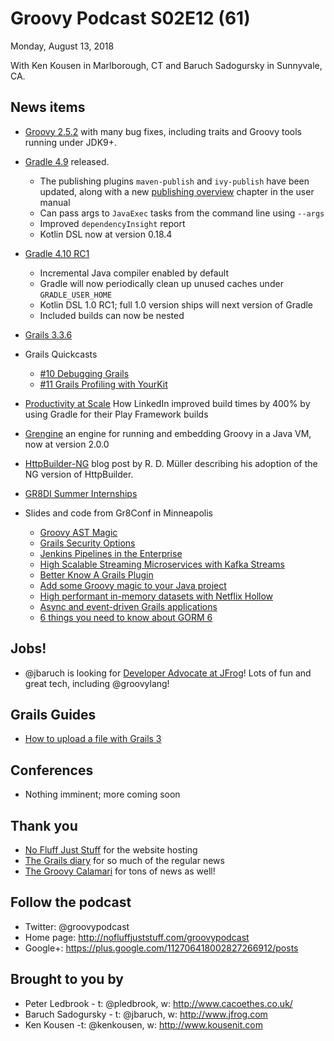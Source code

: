 # Groovy Podcast S02E12 (61)

Monday, August 13, 2018

With Ken Kousen in Marlborough, CT and Baruch Sadogursky in Sunnyvale, CA.

## News items

* [Groovy 2.5.2](http://groovy-lang.org/changelogs/changelog-2.5.2.html) with many bug fixes, including traits and Groovy tools running under JDK9+.

* [Gradle 4.9](https://docs.gradle.org/4.9/release-notes.html) released. 
  * The publishing plugins `maven-publish` and `ivy-publish` have been updated, along with a new [publishing overview](https://docs.gradle.org/4.9/userguide/publishing_overview.html) chapter in the user manual
  * Can pass args to `JavaExec` tasks from the command line using `--args`
  * Improved `dependencyInsight` report 
  * Kotlin DSL now at version 0.18.4

* [Gradle 4.10 RC1](https://docs.gradle.org/4.10-rc-1/release-notes.html)
   * Incremental Java compiler enabled by default
   * Gradle will now periodically clean up unused caches under `GRADLE_USER_HOME`
   * Kotlin DSL 1.0 RC1; full 1.0 version ships will next version of Gradle
   * Included builds can now be nested

* [Grails 3.3.6](https://github.com/grails/grails-core/releases/tag/v3.3.6)

* Grails Quickcasts
   * [#10 Debugging Grails](https://dzone.com/articles/grails-quckcast-10-debugging-grails)
   * [#11 Grails Profiling with YourKit](https://dzone.com/articles/grails-quickcast-11-grails-profiling-with-yourkit)

* [Productivity at Scale](https://engineering.linkedin.com/blog/2018/07/how-we-improved-build-time-by-400-percent) How LinkedIn improved build times by 400% by using Gradle for their Play Framework builds

* [Grengine](https://www.grengine.ch/manual.html#grengine-user-manual) an engine for running and embedding Groovy in a Java VM, now at version 2.0.0

* [HttpBuilder-NG](https://rdmueller.github.io/httpbuilder-ng-redirect/) blog post by R. D. Müller describing his adoption of the NG version of HttpBuilder.

* [GR8DI Summer Internships](https://www.gofundme.com/gr8di-summer-internships)

* Slides and code from Gr8Conf in Minneapolis
   * [Groovy AST Magic](https://docs.google.com/presentation/d/1D4B0YQd0_0HYxK2FOt3xILM9XIymh-G-jh1TbQldbVA/edit#slide=id.g37f9b4ee9f_0_0)
   * [Grails Security Options](https://docs.google.com/presentation/d/17nHhrMuN5eLM5gpY6Y5GVJGOmjkaWQWylXnvQjxAIZg/edit#slide=id.p)
   * [Jenkins Pipelines in the Enterprise](https://docs.google.com/presentation/d/15oQgorr1a-1xQamS0QFs631M8fYi8t4jtwPnXpgEZEM/edit#slide=id.p)
   * [High Scalable Streaming Microservices with Kafka Streams](https://github.com/rpalcolea/gr8confus-2018-presentations/blob/master/kafka-streams-presentation.pdf)
   * [Better Know A Grails Plugin](https://gingkoapp.com/better-know-a-grails-plugin.impress#/step-1)
   * [Add some Groovy magic to your Java project](https://speakerdeck.com/olgamaciaszek/gr8conf-us-2018-add-some-groovy-magic-to-your-java-project-why-where-and-how-to-leverage-groovy-in-a-java-codebase)
   * [High performant in-memory datasets with Netflix Hollow](https://github.com/rpalcolea/gr8confus-2018-presentations/blob/master/hollow-presentation.pdf)
   * [Async and event-driven Grails applications](https://www.slideshare.net/alvarosanchezmariscal/asynchronous-and-eventdriven-grails-applications)
   * [6 things you need to know about GORM 6](https://www.slideshare.net/alvarosanchezmariscal/6-things-you-need-to-know-about-gorm-6)


## Jobs!

* @jbaruch is looking for [Developer Advocate at JFrog](https://join.jfrog.com/job/?job=848102)! Lots of fun and great tech, including @groovylang!

## Grails Guides

* [How to upload a file with Grails 3](http://guides.grails.org/grails-upload-file/guide/index.html)

## Conferences

* Nothing imminent; more coming soon

## Thank you

* [No Fluff Just Stuff](https://nofluffjuststuff.com/home/main) for the website hosting
* [The Grails diary](http://grydeske.net/news) for so much of the regular news
* [The Groovy Calamari](http://groovycalamari.com/) for tons of news as well!

## Follow the podcast

* Twitter: @groovypodcast
* Home page: http://nofluffjuststuff.com/groovypodcast
* Google+: https://plus.google.com/112706418002827266912/posts

## Brought to you by

* Peter Ledbrook - t: @pledbrook, w: http://www.cacoethes.co.uk/
* Baruch Sadogursky - t: @jbaruch, w: http://www.jfrog.com
* Ken Kousen -t: @kenkousen, w: http://www.kousenit.com
